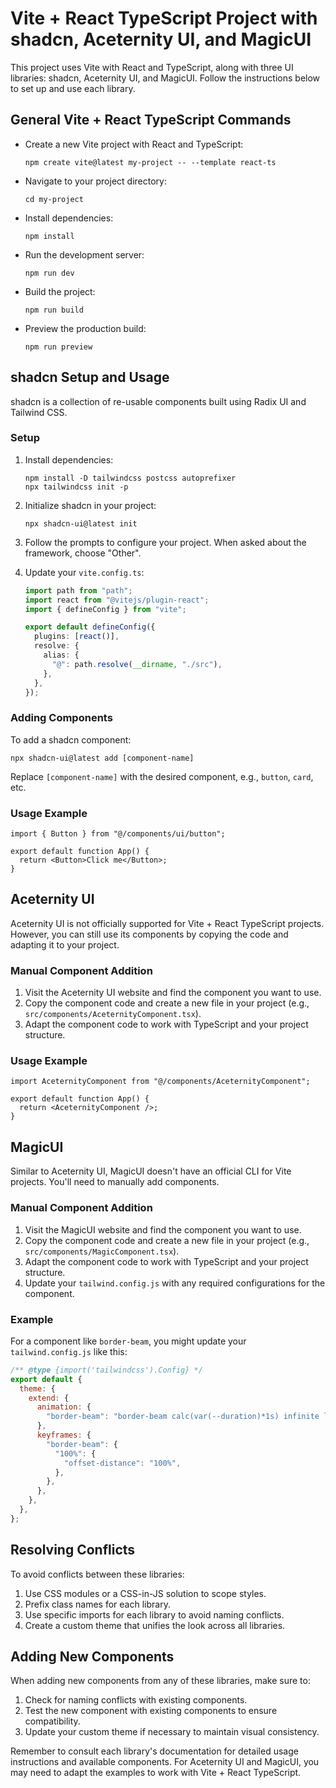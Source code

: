 # Vite + React TypeScript Project with shadcn, Aceternity UI, and MagicUI

This project uses Vite with React and TypeScript, along with three UI libraries: shadcn, Aceternity UI, and MagicUI. Follow the instructions below to set up and use each library.

## General Vite + React TypeScript Commands

- Create a new Vite project with React and TypeScript:
  ```
  npm create vite@latest my-project -- --template react-ts
  ```
- Navigate to your project directory:
  ```
  cd my-project
  ```
- Install dependencies:
  ```
  npm install
  ```
- Run the development server:
  ```
  npm run dev
  ```
- Build the project:
  ```
  npm run build
  ```
- Preview the production build:
  ```
  npm run preview
  ```

## shadcn Setup and Usage

shadcn is a collection of re-usable components built using Radix UI and Tailwind CSS.

### Setup

1. Install dependencies:

   ```
   npm install -D tailwindcss postcss autoprefixer
   npx tailwindcss init -p
   ```

2. Initialize shadcn in your project:
   ```
   npx shadcn-ui@latest init
   ```
3. Follow the prompts to configure your project. When asked about the framework, choose "Other".

4. Update your `vite.config.ts`:

   ```typescript
   import path from "path";
   import react from "@vitejs/plugin-react";
   import { defineConfig } from "vite";

   export default defineConfig({
     plugins: [react()],
     resolve: {
       alias: {
         "@": path.resolve(__dirname, "./src"),
       },
     },
   });
   ```

### Adding Components

To add a shadcn component:

```
npx shadcn-ui@latest add [component-name]
```

Replace `[component-name]` with the desired component, e.g., `button`, `card`, etc.

### Usage Example

```tsx
import { Button } from "@/components/ui/button";

export default function App() {
  return <Button>Click me</Button>;
}
```

## Aceternity UI

Aceternity UI is not officially supported for Vite + React TypeScript projects. However, you can still use its components by copying the code and adapting it to your project.

### Manual Component Addition

1. Visit the Aceternity UI website and find the component you want to use.
2. Copy the component code and create a new file in your project (e.g., `src/components/AceternityComponent.tsx`).
3. Adapt the component code to work with TypeScript and your project structure.

### Usage Example

```tsx
import AceternityComponent from "@/components/AceternityComponent";

export default function App() {
  return <AceternityComponent />;
}
```

## MagicUI

Similar to Aceternity UI, MagicUI doesn't have an official CLI for Vite projects. You'll need to manually add components.

### Manual Component Addition

1. Visit the MagicUI website and find the component you want to use.
2. Copy the component code and create a new file in your project (e.g., `src/components/MagicComponent.tsx`).
3. Adapt the component code to work with TypeScript and your project structure.
4. Update your `tailwind.config.js` with any required configurations for the component.

### Example

For a component like `border-beam`, you might update your `tailwind.config.js` like this:

```javascript
/** @type {import('tailwindcss').Config} */
export default {
  theme: {
    extend: {
      animation: {
        "border-beam": "border-beam calc(var(--duration)*1s) infinite linear",
      },
      keyframes: {
        "border-beam": {
          "100%": {
            "offset-distance": "100%",
          },
        },
      },
    },
  },
};
```

## Resolving Conflicts

To avoid conflicts between these libraries:

1. Use CSS modules or a CSS-in-JS solution to scope styles.
2. Prefix class names for each library.
3. Use specific imports for each library to avoid naming conflicts.
4. Create a custom theme that unifies the look across all libraries.

## Adding New Components

When adding new components from any of these libraries, make sure to:

1. Check for naming conflicts with existing components.
2. Test the new component with existing components to ensure compatibility.
3. Update your custom theme if necessary to maintain visual consistency.

Remember to consult each library's documentation for detailed usage instructions and available components. For Aceternity UI and MagicUI, you may need to adapt the examples to work with Vite + React TypeScript.
